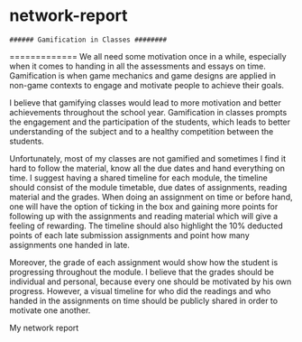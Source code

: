 network-report
==============

	###### Gamification in Classes ########
=============
We all need some motivation once in a while, especially when it comes to handing in all the assessments and essays on time. Gamification is when game mechanics and game designs are applied in non-game contexts to engage and motivate people to achieve their goals. 
	

I believe that gamifying classes would lead to more motivation and better achievements throughout the school year. Gamification in classes prompts the engagement and the participation of the students, which leads to better understanding of the subject and to a healthy competition between the students. 
	

 Unfortunately, most of my classes are not gamified and sometimes I find it hard to follow the material, know all the due dates and hand everything on time. I suggest having a shared timeline for each module, the timeline should consist of the module timetable, due dates of assignments, reading material and the grades. When doing an assignment on time or before hand, one will have the option of ticking in the box and gaining more points for following up with the assignments and reading material which will give a feeling of rewarding. The timeline should also highlight the 10% deducted points of each late submission assignments and point how many assignments one handed in late. 
 	
 
Moreover, the grade of each assignment would show how the student is progressing throughout the module. I believe that the grades should be individual and personal, because every one should be motivated by his own progress. However, a visual timeline for who did the readings and who handed in the assignments on time should be publicly shared in order to motivate one another. 

My network report 
